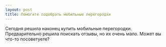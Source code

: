 ```yaml
---
layout: post 
title: Помогите подобрать мобильные перегородки 
--- 
```

Сегодня решила наконец купить мобильные перегородки. Предварительно решила поискать отзывы, но их очень мало. Может вы что-то посоветуете?